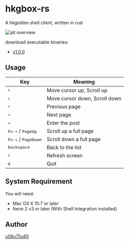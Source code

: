 # hkgbox-rs
A hkgolden shell client, written in rust

![alt overview](https://github.com/u59u75u65/hkgbox-rs/blob/master/overview.gif?raw=true)

download executable binaries:
* [v1.0.0](https://github.com/u59u75u65/hkgbox-rs/releases/tag/v1.0.0)

## Usage

| Key | Meaning |
| --- | ------- |
| <kbd>↑</kbd> | Move cursor up, Scroll up |
| <kbd>↓</kbd> | Move cursor down, Scroll down |
| <kbd>←</kbd> | Previous page |
| <kbd>→</kbd> | Next page |
| <kbd>↵</kbd> | Enter the post |
| <kbd>Fn-↑</kbd> / <kbd>PageUp</kbd> | Scroll up a full page |
| <kbd>Fn-↓</kbd> / <kbd>PageDown</kbd> | Scroll down a full page |
| <kbd>backspace</kbd> | Back to the list |
| <kbd>r</kbd> | Refresh screen |
| <kbd>q</kbd> | Quit |

## System Requirement
You will need:
* Mac OS X 10.7 or later
* Iterm 2 v3 or later (With Shell Integration installed)
  
## Author
[u59u75u65](http://forum1.hkgolden.com/ProfilePage.aspx?userid=138229)

